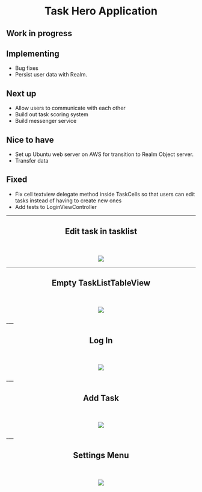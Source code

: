 <h1 align="center">Task Hero Application</h1>

<h2>Work in progress </h2>


<h2>Implementing</h2>

<ul> 
   <li>Bug fixes</li>
   <li>Persist user data with Realm.</li>
</ul>

<h2>Next up</h2>

<ul>
   <li>Allow users to communicate with each other </li>
   <li>Build out task scoring system</li>
   <li>Build messenger service</li>
</ul>

<h2>Nice to have</h2>
<ul>
   <li>Set up Ubuntu web server on AWS for transition to Realm Object server. </li>
   <li>Transfer data </li>
</ul>


<h2>Fixed</h2>

<ul> 
    <li>Fix cell textview delegate method inside TaskCells so that users can edit tasks instead of having to create new ones</li> 
    <li>Add tests to LoginViewController</li>
</ul>


___

<h2 align="center">Edit task in tasklist</h2>
<p align="center">
  <br><br>
  <img src="https://raw.githubusercontent.com/chriswebb09/taskhero/master/Assets/edittasklist.png">
</p>

___

<h2 align="center">Empty TaskListTableView</h2>

<p align="center">
  <br><br>
  <img src="https://raw.githubusercontent.com/chriswebb09/taskhero/master/Assets/emptytableview.png">
</p>
___

<h2 align="center">Log In</h2>

<p align="center">
  <br><br>
  <img src="https://raw.githubusercontent.com/chriswebb09/taskhero/master/Assets/login.jpg">
</p>
___

<h2 align="center">Add Task</h2>

<p align="center">
  <br><br>
  <img src="https://raw.githubusercontent.com/chriswebb09/taskhero/master/Assets/addtaskscreen.png">
</p>
___

<h2 align="center">Settings Menu</h2>

<p align="center">
  <br><br>
  <img src="https://raw.githubusercontent.com/chriswebb09/taskhero/master/Assets/settings-menu.png">
</p>

